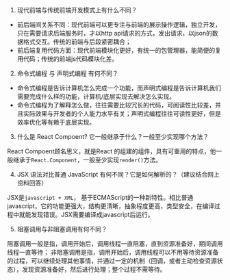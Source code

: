 1. 现代前端与传统前端开发模式上有什么不同？

  - 前后端间关系不同：现代前端可以更专注与前端的展示操作逻辑，独立开发，只在需要请求后端服务时，才以http api请求的方式，发出请求，以json的数据格式交互。传统的前端与后段紧密耦合；
  - 前后端复用代码方面：现代前端模块化更好，有统一的包管理器，能简便的复用代码；传统的前端js代码模块化差。

2. 命令式编程 与 声明式编程 有何不同？

  - 命令式编程是告诉计算机怎么完成一个功能，而声明式编程是告诉计算机我们需要完成什么样的功能，计算机/底层实现去解决怎么实现。
  - 命令式编程为了解释怎么做，往往需要比较冗长的代码，可阅读性比较差，并且实际效果与开发者的个人能力水平有关；声明式编程往往可读性更好，但是效率优化等有赖于底层实现。

3. 什么是 React Compoent? 它一般继承于什么？一般至少实现哪个方法？

  React Compoent顾名思义，就是React 的组建的组件，具有可重用的特点，他一般继承于`React.Component`，一般至少实现`render()`方法。

4. JSX 语法对比普通 JavaScript 有何不同？它是如何解析的？（建议结合网上资料回答）

  JSX是`javascript + XML`， 基于ECMAScript的一种新特性。相比普通javascript，它的功能更强大，结构更清晰，抽象程度更高，类型安全，在编译过程中就能发现错误。JSX需要编译成javascript后运行。

5. 阻塞调用与非阻塞调用有何不同？

  阻塞调用一般是指，调用开始后，调用线程一直阻塞，直到资源准备好，期间调用线程一直等待；
非阻塞调用是指，调用开始后，调用线程可以不用等待资源准备的过程，可以继续处理其他事情，并通过一定的机制（回调，或者主动检查资源状态），发现资源准备好，然后进行处理；整个过程不需等待。
